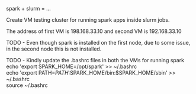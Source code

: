 spark + slurm = ...

Create VM testing cluster for running spark apps inside slurm jobs.

The address of first VM is 198.168.33.10 and second VM is 192.168.33.10

TODO - Even though spark is installed on the first node, due to some issue, in the second node this is not installed. 

TODO - Kindly update the .bashrc files in both the VMs for running spark                                
echo 'export SPARK_HOME=/opt/spark' >> ~/.bashrc            
echo 'export PATH=$PATH:$SPARK_HOME/bin:$SPARK_HOME/sbin' >> ~/.bashrc                              
source ~/.bashrc
